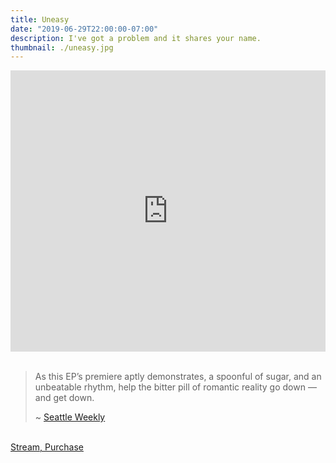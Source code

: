 ```yaml
---
title: Uneasy
date: "2019-06-29T22:00:00-07:00"
description: I've got a problem and it shares your name.
thumbnail: ./uneasy.jpg
---
```


<iframe width="100%" height="450" scrolling="no" frameborder="no" allow="autoplay" src="https://w.soundcloud.com/player/?url=https%3A//api.soundcloud.com/playlists/801493752&color=%23ff5500&auto_play=false&hide_related=false&show_comments=true&show_user=true&show_reposts=false&show_teaser=true"></iframe><br /><br />

> As this EP’s premiere aptly demonstrates, a spoonful of sugar, and an unbeatable rhythm, help the bitter pill of romantic reality go down — and get down.
>
> ~ [Seattle Weekly](https://www.seattleweekly.com/music/golden-idols-will-release-new-ep-at-capitol-hill-block-party/)

<br /><a href="https://songwhip.com/album/golden-idols/uneasy" target="_blank" class="button primary fit">Stream, Purchase</a>
